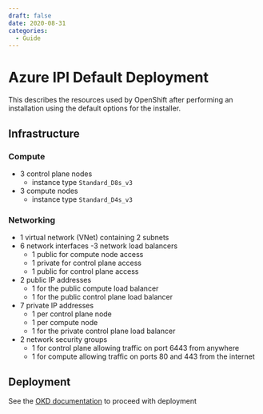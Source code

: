 ```yaml
---
draft: false 
date: 2020-08-31
categories:
  - Guide
---
```


# Azure IPI Default Deployment

This describes the resources used by OpenShift after performing an installation using the default options for the installer.

<!-- more -->

## Infrastructure

### Compute

- 3 control plane nodes
    - instance type `Standard_D8s_v3`
- 3 compute nodes
    - instance type `Standard_D4s_v3`

### Networking

- 1 virtual network (VNet) containing 2 subnets
- 6 network interfaces
-3 network load balancers
    - 1 public for compute node access
    - 1 private for control plane access
    - 1 public for control plane access
- 2 public IP addresses
    - 1 for the public compute load balancer
    - 1 for the public control plane load balancer
- 7 private IP addresses
    - 1 per control plane node
    - 1 per compute node
    - 1 for the private control plane load balancer
- 2 network security groups
    - 1 for control plane allowing traffic on port 6443 from anywhere
    - 1 for compute allowing traffic on ports 80 and 443 from the internet

## Deployment

See the [OKD documentation](https://docs.okd.io/latest/installing/installing_azure/installing-azure-account.html)<!--{target=_blank} comment for docusaurus compat--> to proceed with deployment
